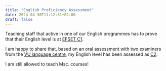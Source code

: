 ```yaml
---
title: "English Proficiency Assessment"
date: 2024-04-30T11:12:31+02:00
draft: false
---
```


Teaching staff that active in one of our English programmes has to prove that their English level is at [EFSET C1](https://www.efset.org/cefr/c1/).

I am happy to share that, based on an oral assessment with two examiners from the [VU language centre](https://www.taalcentrum-vu.nl/en/), my English level has been assessed as [C2](https://www.efset.org/cefr/c2/).

I am still allowed to teach Msc. courses!
